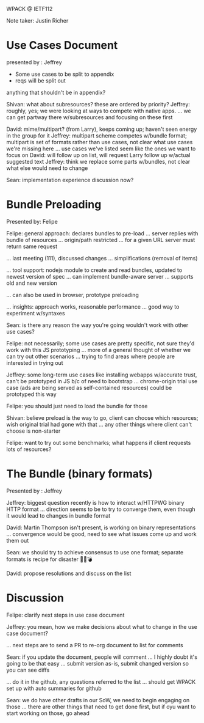 WPACK @ IETF112

Note taker: Justin Richer

# Use Cases Document

presented by : Jeffrey

- Some use cases to be split to appendix
- reqs will be split out

anything that shouldn't be in appendix?

Shivan: what about subresources? these are ordered by priority?
Jeffrey: roughly, yes; we were looking at ways to compete with native apps.
... we can get partway there w/subresources and focusing on these first

David: mime/multipart? (from Larry), keeps coming up; haven't seen energy in the group for it
Jeffrey: multipart scheme competes w/bundle format; multipart is set of formats rather than use cases, not clear what use cases we're missing here
... use cases we've listed seem like the ones we want to focus on
David: will follow up on list, will request Larry follow up w/actual suggested text
Jeffrey: think we replace some parts w/bundles, not clear what else would need to change

Sean: implementation experience discussion now?

# Bundle Preloading
Presented by: Felipe 

Felipe: general approach: declares bundles to pre-load
... server replies with bundle of resources
... origin/path restricted
... for a given URL server must return same request

... last meeting (111), discussed changes
... simplifications (removal of items)

... tool support: nodejs module to create and read bundles, updated to newest version of spec
... can implement bundle-aware server
... supports old and new version

... can also be used in browser, prototype preloading

... insights: approach works, reasonable performance
... good way to experiment w/syntaxes

Sean: is there any reason the way you're going wouldn't work with other use cases?

Felipe: not necessarily; some use cases are pretty specific, not sure they'd work with this JS prototyping
... more of a general thought of whether we can try out other scenarios
... trying to find areas where people are interested in trying out

Jeffrey: some long-term use cases like installing webapps w/accurate trust, can't be prototyped in JS b/c of need to bootstrap
... chrome-origin trial use case (ads are being served as self-contained resources) could be prototyped this way

Felipe: you should just need to load the bundle for those

Shivan: believe preload is the way to go, client can choose which resources; wish original trial had gone with that
... any other things where client can't choose is non-starter

Felipe: want to try out some benchmarks; what happens if client requests lots of resources?

# The Bundle (binary formats)
Presented by : Jeffrey

Jeffrey: biggest question recently is how to interact w/HTTPWG binary HTTP format
... direction seems to be to try to converge them, even though it would lead to changes in bundle format

David: Martin Thompson isn't present, is working on binary representations
... convergence would be good, need to see what issues come up and work them out

Sean: we should try to achieve consensus to use one format; separate formats is recipe for disaster 🧑‍🍳💣

David: propose resolutions and discuss on the list

# Discussion

Felipe: clarify next steps in use case document

Jeffrey: you mean, how we make decisions about what to change in the use case document?

... next steps are to send a PR to re-org document to list for comments

Sean: if you update the document, people will comment
... I highly doubt it's going to be that easy
... submit version as-is, submit changed version so you can see diffs

... do it in the github, any questions referred to the list
... should get WPACK set up with auto summaries for github

Sean: we do have other drafts in our SoW, we need to begin engaging on those
... there are other things that need to get done first, but if oyu want to start working on those, go ahead


